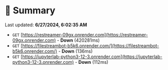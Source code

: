 # 📖 Summary
Last updated: **6/27/2024, 6:02:35 AM**

- `GET` [https://restreamer-09gx.onrender.com](https://restreamer-09gx.onrender.com) - **Down** (420281ms)
- `GET` [https://filestreambot-b5k6.onrender.com/](https://filestreambot-b5k6.onrender.com/) - **Down** (136ms)
- `GET` [https://jupyterlab-python3-12-3.onrender.com](https://jupyterlab-python3-12-3.onrender.com) - **Down** (112ms)
